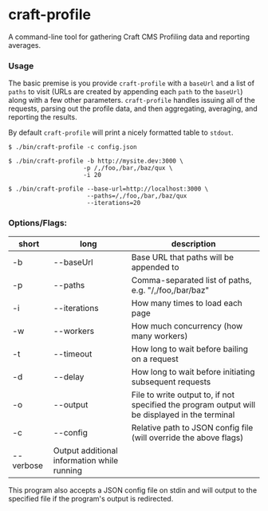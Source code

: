 # craft-profile

A command-line tool for gathering Craft CMS Profiling data and reporting averages.


### Usage

The basic premise is you provide `craft-profile` with a `baseUrl` and a list of `paths` to visit (URLs are created by appending each `path` to the `baseUrl`) along with a few other parameters. `craft-profile` handles issuing all of the requests, parsing out the profile data, and then aggregating, averaging, and reporting the results.

By default `craft-profile` will print a nicely formatted table to `stdout`.

    $ ./bin/craft-profile -c config.json

    $ ./bin/craft-profile -b http://mysite.dev:3000 \
                         -p /,/foo,/bar,/baz/qux \
                         -i 20

    $ ./bin/craft-profile --base-url=http://localhost:3000 \
                          --paths=/,/foo,/bar,/baz/qux
                          --iterations=20

### Options/Flags:

|short|long|description|
|---|---|---|
-b|--baseUrl|Base URL that paths will be appended to
-p|--paths|Comma-separated list of paths, e.g. "/,/foo,/bar/baz"
-i|--iterations|How many times to load each page
-w|--workers|How much concurrency (how many workers)
-t|--timeout|How long to wait before bailing on a request
-d|--delay|How long to wait before initiating subsequent requests
-o|--output|File to write output to, if not specified the program output will be displayed in the terminal
-c|--config|Relative path to JSON config file (will override the above flags)
 |--verbose|Output additional information while running

This program also accepts a JSON config file on stdin and will output to the specified file if the program's output is redirected.
